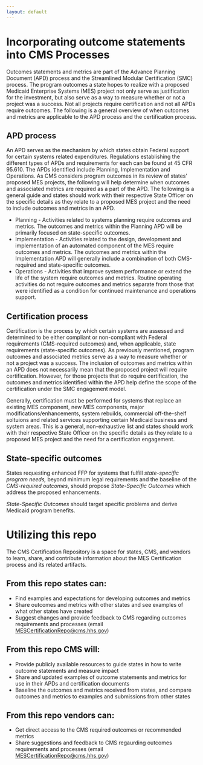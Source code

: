 ```yaml
---
layout: default
---
```

# Incorporating outcome statements into CMS Processes
Outcomes statements and metrics are part of the Advance Planning Document (APD) process and the Streamlined Modular Certification (SMC) process. The program outcomes a state hopes to realize with a proposed Medicaid Enterprise Systems (MES) project not only serve as justification for the investment, but also serve as a way to measure whether or not a project was a success. Not all projects require certification and not all APDs require outcomes. The following is a general overview of when outcomes and metrics are applicable to the APD process and the certification process.

## APD process 
An APD serves as the mechanism by which states obtain Federal support for certain systems related expenditures. Regulations establishing the different types of APDs and requirements for each can be found at 45 CFR 95.610. The APDs identified include Planning, Implementation and Operations. As CMS considers program outcomes in its review of states' proposed MES projects, the following will help determine when outcomes and associated metrics are required as a part of the APD. The following is a general guide and states should work with their respective State Officer on the specific details as they relate to a proposed MES project and the need to include outcomes and metrics in an APD.

- Planning - Activities related to systems planning require outcomes and metrics. The outcomes and metrics within the Planning APD will be primarily focused on state-specific outcomes.
- Implementation - Activities related to the design, development and implementation of an automated component of the MES require outcomes and metrics. The outcomes and metrics within the Implementation APD will generally include a combination of both CMS-required and state-specific outcomes. 
- Operations - Activities that improve system performance or extend the life of the system require outcomes and metrics. Routine operating activities do not require outcomes and metrics separate from those that were identified as a condition for continued maintenance and operations support.

## Certification process 
Certification is the process by which certain systems are assessed and determined to be either compliant or non-compliant with Federal requirements (CMS-required outcomes) and, when applicable, state requirements (state-specific outcomes). As previously mentioned, program outcomes and associated metrics serve as a way to measure whether or not a project was a success. The inclusion of outcomes and metrics within an APD does not necessarily mean that the proposed project will require certification. However, for those projects that do require certification, the outcomes and metrics identified within the APD help define the scope of the certification under the SMC engagement model. 

Generally, certification must be performed  for systems that replace an existing MES component, new MES components, major modifications/enhancements, system rebuilds, commercial off-the-shelf soltuions and related services supporting certain Medicaid business and system areas. This is a general, non-exhaustive list and states should work with their respective State Officer on the specific details as they relate to a proposed MES project and the need for a certification engagement.

## State-specific outcomes 
States requesting enhanced FFP for systems that fulfill *state-specific program needs,* beyond minimum legal requirements and the baseline of the *CMS-required outcomes*, should propose *State-Specific Outcomes* which address the proposed enhancements.

*State-Specific Outcomes* should target specific problems and derive Medicaid program benefits. 

# Utilizing this repo 
The CMS Certification Repository is a space for states, CMS, and vendors to learn, share, and contribute information about the MES Certification process and its related artifacts. 

## From this repo states can: 
- Find examples and expectations for developing outcomes and metrics
- Share outcomes and metrics with other states and see examples of what other states have created
- Suggest changes and provide feedback to CMS regarding outcomes requirements and processes (email MESCertificationRepo@cms.hhs.gov)

## From this repo CMS will: 
- Provide publicly available resources to guide states in how to write outcome statements and measure impact
- Share and updated examples of outcome statements and metrics for use in their APDs and certification documents
- Baseline the outcomes and metrics received from states, and compare outcomes and metrics to examples and submissions from other states

## From this repo vendors can: 
- Get direct access to the CMS required outcomes or recommended metrics
- Share suggestions and feedback to CMS regaurding  outcomes requirements and processes (email MESCertificationRepo@cms.hhs.gov)

